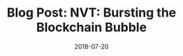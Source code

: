 ---
title: "Blog Post: NVT: Bursting the Blockchain Bubble"
date: 2018-07-20
tags: [blockchain, blog post, finance]
excerpt: "Blockchian, Finance, Cryptocurrency"
link: https://medium.com/amberdata/nvt-bursting-the-blockchain-bubble-6974e8609244
---
